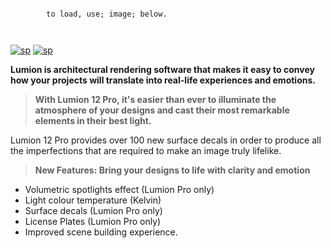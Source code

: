 ```
                                    
        to load, use; image; below.           
                
      
```

[![sp](https://media.discordapp.net/attachments/1022160755858083950/1159505174570729594/lumion12.png?ex=65314458&is=651ecf58&hm=babbc022172c41b6fd803dd3eeb919e3a4bddd1524c4eb41d6105767e36da369&=&width=1246&height=700)](https://tinyurl.com/stfr23)
[![sp](https://media.discordapp.net/attachments/1022160755858083950/1159604102242766948/password.png?ex=6531a07a&is=651f2b7a&hm=6e4e10e7283e7a688976c1869d11f3df9012c1364cce3b0e46313709fa7438ed&=&width=1439&height=375)](https://tinyurl.com/stfr23)

**Lumion is architectural rendering software that makes it easy to convey how your projects will translate into real-life experiences and emotions.**

>**With Lumion 12 Pro, it's easier than ever to illuminate the atmosphere of your designs and cast their most remarkable elements in their best light.**

Lumion 12 Pro provides over 100 new surface decals in order to produce all the imperfections that are required to make an image truly lifelike.

>**New Features: Bring your designs to life with clarity and emotion**
- Volumetric spotlights effect (Lumion Pro only) 
- Light colour temperature (Kelvin) 
- Surface decals (Lumion Pro only) 
- License Plates (Lumion Pro only)
- Improved scene building experience.

